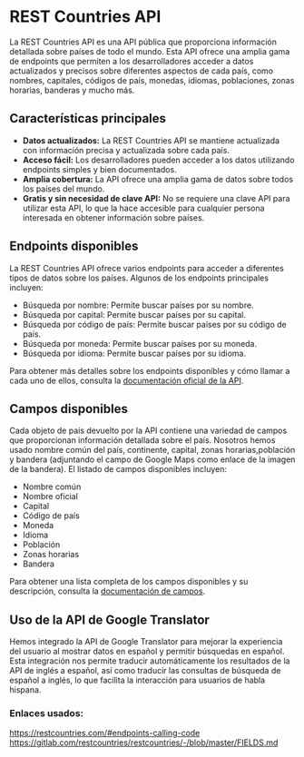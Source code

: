 # REST Countries API

La REST Countries API es una API pública que proporciona información detallada sobre países de todo el mundo. Esta API ofrece una amplia gama de endpoints que permiten a los desarrolladores acceder a datos actualizados y precisos sobre diferentes aspectos de cada país, como nombres, capitales, códigos de país, monedas, idiomas, poblaciones, zonas horarias, banderas y mucho más.

## Características principales

- **Datos actualizados:** La REST Countries API se mantiene actualizada con información precisa y actualizada sobre cada país.
- **Acceso fácil:** Los desarrolladores pueden acceder a los datos utilizando endpoints simples y bien documentados.
- **Amplia cobertura:** La API ofrece una amplia gama de datos sobre todos los países del mundo.
- **Gratis y sin necesidad de clave API:** No se requiere una clave API para utilizar esta API, lo que la hace accesible para cualquier persona interesada en obtener información sobre países.

## Endpoints disponibles

La REST Countries API ofrece varios endpoints para acceder a diferentes tipos de datos sobre los países. Algunos de los endpoints principales incluyen:

- Búsqueda por nombre: Permite buscar países por su nombre.
- Búsqueda por capital: Permite buscar países por su capital.
- Búsqueda por código de país: Permite buscar países por su código de país.
- Búsqueda por moneda: Permite buscar países por su moneda.
- Búsqueda por idioma: Permite buscar países por su idioma.

Para obtener más detalles sobre los endpoints disponibles y cómo llamar a cada uno de ellos, consulta la [documentación oficial de la API](https://restcountries.com/#endpoints-calling-code).

## Campos disponibles

Cada objeto de país devuelto por la API contiene una variedad de campos que proporcionan información detallada sobre el país. Nosotros hemos usado nombre común del país, continente, capital, zonas horarias,población y bandera (adjuntando el campo de Google Maps como enlace de la imagen de la bandera). El listado de campos disponibles incluyen:

- Nombre común
- Nombre oficial
- Capital
- Código de país
- Moneda
- Idioma
- Población
- Zonas horarias
- Bandera

Para obtener una lista completa de los campos disponibles y su descripción, consulta la [documentación de campos](https://gitlab.com/restcountries/restcountries/-/blob/master/FIELDS.md).

## Uso de la API de Google Translator

Hemos integrado la API de Google Translator para mejorar la experiencia del usuario al mostrar datos en español y permitir búsquedas en español. Esta integración nos permite traducir automáticamente los resultados de la API de inglés a español, así como traducir las consultas de búsqueda de español a inglés, lo que facilita la interacción para usuarios de habla hispana.

### Enlaces usados:

https://restcountries.com/#endpoints-calling-code
<br />
https://gitlab.com/restcountries/restcountries/-/blob/master/FIELDS.md
